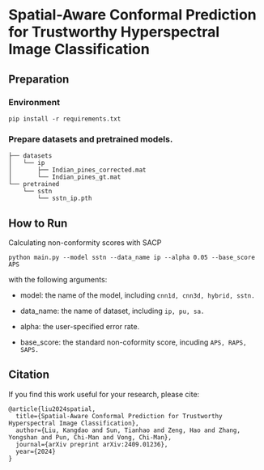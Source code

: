 # Spatial-Aware Conformal Prediction for Trustworthy Hyperspectral Image Classification

## Preparation
### Environment
```
pip install -r requirements.txt
```
### Prepare datasets and pretrained models.
```
├── datasets
│   └── ip
│       ├── Indian_pines_corrected.mat
│       └── Indian_pines_gt.mat
└── pretrained
    └── sstn
        └── sstn_ip.pth
```


## How to Run

Calculating non-conformity scores with SACP

```
python main.py --model sstn --data_name ip --alpha 0.05 --base_score APS
```

with the following arguments:

- model: the name of the model, including ```cnn1d, cnn3d, hybrid, sstn.```


- data_name: the name of dataset, including ```ip, pu, sa.```
- alpha: the user-specified error rate.
- base_score: the standard non-coformity score, incuding ```APS, RAPS, SAPS.```

## Citation
If you find this work useful for your research, please cite:
```
@article{liu2024spatial,
  title={Spatial-Aware Conformal Prediction for Trustworthy Hyperspectral Image Classification},
  author={Liu, Kangdao and Sun, Tianhao and Zeng, Hao and Zhang, Yongshan and Pun, Chi-Man and Vong, Chi-Man},
  journal={arXiv preprint arXiv:2409.01236},
  year={2024}
}
```




